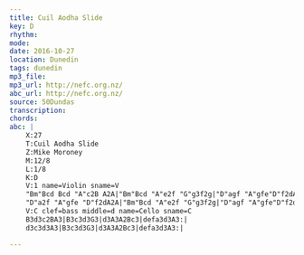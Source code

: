 ```yaml
---
title: Cuil Aodha Slide
key: D
rhythm: 
mode:
date: 2016-10-27
location: Dunedin
tags: dunedin
mp3_file:
mp3_url: http://nefc.org.nz/
abc_url: http://nefc.org.nz/
source: 50Dundas
transcription:
chords: 
abc: |
    X:27
    T:Cuil Aodha Slide
    Z:Mike Moroney
    M:12/8
    L:1/8
    K:D
    V:1 name=Violin sname=V
    "Bm"Bcd Bcd "A"c2B A2A|"Bm"Bcd "A"e2f "G"g3f2g|"D"agf "A"gfe"D"f2dA2A|"G"Bcd "A"e2c "D"d3-d3:|
    "D"a2f "A"gfe "D"f2dA2A|"Bm"Bcd "A"e2f "G"g3f2g|"D"agf "A"gfe"D"f2dA2A|"G"Bcd "A"e2c "D"d3-d3:|
    V:C clef=bass middle=d name=Cello sname=C
    B3d3c2BA3|B3c3d3G3|d3A3A2Bc3|defa3d3A3:|
    d3c3d3A3|B3c3d3G3|d3A3A2Bc3|defa3d3A3:|

---
```

